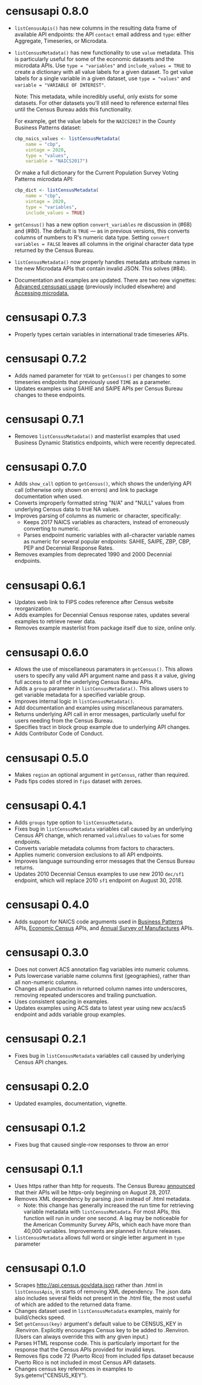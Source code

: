 # censusapi 0.8.0 
* `listCensusApis()` has new columns in the resulting data frame of available API endpoints: the API `contact` email address and `type`: either Aggregate, Timeseries, or Microdata.
* `listCensusMetadata()` has new functionality to use `value` metadata. This is particularly useful for some of the economic datasets and the microdata APIs.
	Use `type = "variables"` and `include_values = TRUE` to create a dictionary with all value labels for a given dataset.
	To get value labels for a single variable in a given dataset, use `type = "values"` and `variable = "VARIABLE OF INTEREST"`. 

	Note: This metadata, while incredibly useful, only exists for some datasets. For other datasets you'll still need to reference external files until the Census Bureau adds this functionality.
	
  For example, get the value labels for the `NAICS2017` in the County Business Patterns dataset:

	```R 
	cbp_naics_values <- listCensusMetadata(
		name = "cbp",
		vintage = 2020,
		type = "values",
		variable = "NAICS2017")
	```
	
	Or make a full dictionary for the Current Population Survey Voting Patterns microdata API:
	
	```R 
	cbp_dict <- listCensusMetadata(
		name = "cbp",
		vintage = 2020,
		type = "variables",
		include_values = TRUE)
	```


* `getCensus()` has a new option `convert_variables` re discussion in (#68) and (#80). The default is `TRUE` — as in previous versions, this converts columns of numbers to R's numeric data type. Setting `convert variables = FALSE` leaves all columns in the original character data type returned by the Census Bureau.
* `listCensusMetadata()` now properly handles metadata attribute names in the new Microdata APIs that contain invalid JSON. This solves (#84).
* Documentation and examples are updated. There are two new vignettes: [Advanced censusapi usage](https://www.hrecht.com/censusapi/articles/advanced-usage.html) (previously included elsewhere) and [Accessing microdata.](https://www.hrecht.com/censusapi/articles/accessing-microdata.html)

# censusapi 0.7.3
* Properly types certain variables in international trade timeseries APIs.

# censusapi 0.7.2
* Adds named parameter for `YEAR` to `getCensus()` per changes to some timeseries endpoints that previously used `TIME` as a parameter.
* Updates examples using SAHIE and SAIPE APIs per Census Bureau changes to these endpoints.

# censusapi 0.7.1
* Removes `listCensusMetadata()` and masterlist examples that used Business Dynamic Statistics endpoints, which were recently deprecated.

# censusapi 0.7.0
* Adds `show_call` option to `getCensus()`, which shows the underlying API call (otherwise only shown on errors) and link to package documentation when used.
* Converts improperly formatted string "N/A" and "NULL" values from underlying Census data to true NA values.
* Improves parsing of columns as numeric or character, specifically:
  * Keeps 2017 NAICS variables as characters, instead of erroneously converting to numeric.
  * Parses endpoint numeric variables with all-character variable names as numeric for several popular endpoints: SAHIE, SAIPE, ZBP, CBP, PEP and Decennial Response Rates.
* Removes examples from deprecated 1990 and 2000 Decennial endpoints.

# censusapi 0.6.1
* Updates web link to FIPS codes reference after Census website reorganization.
* Adds examples for Decennial Census response rates, updates several examples to retrieve newer data.
* Removes example masterlist from package itself due to size, online only.

# censusapi 0.6.0
* Allows the use of miscellaneous paramaters in `getCensus()`. This allows users to specify any valid API argument name and pass it a value, giving full access to all of the underlying Census Bureau APIs.
* Adds a `group` parameter in `listCensusMetadata()`. This allows users to get variable metadata for a specified variable group.
* Improves internal logic in `listCensusMetadata()`.
* Add documentation and examples using miscellaneous paramaters.
* Returns underlying API call in error messages, particularly useful for users needing from the Census Bureau.
* Specifies tract in block group example due to underlying API changes.
* Adds Contributor Code of Conduct.

# censusapi 0.5.0
* Makes `region` an optional argument in `getCensus`, rather than required.
* Pads fips codes stored in `fips` dataset with zeroes.

# censusapi 0.4.1
* Adds `groups` type option to `listCensusMetadata`.
* Fixes bug in `listCensusMetadata` variables call caused by an underlying Census API change, which renamed `validValues` to `values` for some endpoints.
* Converts variable metadata columns from factors to characters.
* Applies numeric conversion exclusions to all API endpoints.
* Improves language surrounding error messages that the Census Bureau returns.
* Updates 2010 Decennial Census examples to use new 2010 `dec/sf1` endpoint, which will replace 2010 `sf1` endpoint on August 30, 2018.

# censusapi 0.4.0
* Adds support for NAICS code arguments used in [Business Patterns](https://www.census.gov/data/developers/data-sets/cbp-nonemp-zbp.html) APIs, [Economic Census](https://www.census.gov/data/developers/data-sets/economic-census.html) APIs, and [Annual Survey of Manufactures](https://www.census.gov/data/developers/data-sets/Annual-Survey-of-Manufactures.html) APIs.

# censusapi 0.3.0
* Does not convert ACS annotation flag variables into numeric columns.
* Puts lowercase variable name columns first (geographies), rather than all non-numeric columns.
* Changes all punctuation in returned column names into underscores, removing repeated underscores and trailing punctuation.
* Uses consistent spacing in examples.
* Updates examples using ACS data to latest year using new acs/acs5 endpoint and adds variable group examples.

# censusapi 0.2.1
* Fixes bug in `listCensusMetadata` variables call caused by underlying Census API changes.

# censusapi 0.2.0
* Updated examples, documentation, vignette.

# censusapi 0.1.2
* Fixes bug that caused single-row responses to throw an error

# censusapi 0.1.1
* Uses https rather than http for requests. The Census Bureau [announced](https://content.govdelivery.com/attachments/USCENSUS/2017/05/31/file_attachments/824523/HttpsChangeDocument.pdf) that their APIs will be https-only beginning on August 28, 2017.
* Removes XML dependency by parsing .json instead of .html metadata.
  * Note: this change has generally increased the run time for retrieving variable metadata with `listCensusMetadata`. For most APIs, this function will run in under one second. A lag may be noticeable for the American Community Survey APIs, which each have more than 40,000 variables. Improvements are planned in future releases.
* `listCensusMetadata` allows full word or single letter argument in `type` parameter

# censusapi 0.1.0
* Scrapes http://api.census.gov/data.json rather than .html in `listCensusApis`, in starts of removing XML dependency. The .json data also includes several fields not present in the .html file, the most useful of which are added to the returned data frame.
* Changes dataset used in `listCensusMetadata` examples, mainly for build/checks speed.
* Set `getCensus(key)` argument's default value to be CENSUS_KEY in .Renviron. Explicitly encourages Census key to be added to .Renviron. (Users can always override this with any given input.)
* Parses HTML response code. This is particularly important for the response that the Census APIs provided for invalid keys.
* Removes fips code 72 (Puerto Rico) from included fips dataset because Puerto Rico is not included in most Census API datasets.
* Changes census key references in examples to Sys.getenv("CENSUS_KEY").
